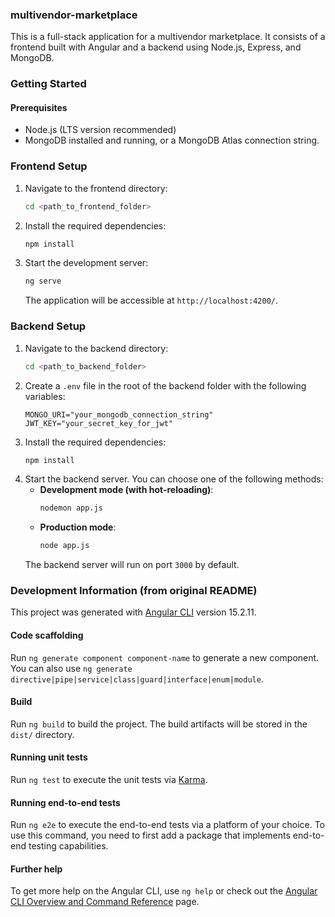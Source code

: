 ### multivendor-marketplace

This is a full-stack application for a multivendor marketplace. It consists of a frontend built with Angular and a backend using Node.js, Express, and MongoDB.

### Getting Started

#### Prerequisites

* Node.js (LTS version recommended)
* MongoDB installed and running, or a MongoDB Atlas connection string.

### Frontend Setup

1.  Navigate to the frontend directory:
    ```bash
    cd <path_to_frontend_folder>
    ```
2.  Install the required dependencies:
    ```bash
    npm install
    ```
3.  Start the development server:
    ```bash
    ng serve
    ```
    The application will be accessible at `http://localhost:4200/`.

### Backend Setup

1.  Navigate to the backend directory:
    ```bash
    cd <path_to_backend_folder>
    ```
2.  Create a `.env` file in the root of the backend folder with the following variables:
    ```
    MONGO_URI="your_mongodb_connection_string"
    JWT_KEY="your_secret_key_for_jwt"
    ```
3.  Install the required dependencies:
    ```bash
    npm install
    ```
4.  Start the backend server. You can choose one of the following methods:
    * **Development mode (with hot-reloading)**:
        ```bash
        nodemon app.js
        ```
    * **Production mode**:
        ```bash
        node app.js
        ```
    The backend server will run on port `3000` by default.

### Development Information (from original README)

This project was generated with [Angular CLI](https://github.com/angular/angular-cli) version 15.2.11.

#### Code scaffolding
Run `ng generate component component-name` to generate a new component. You can also use `ng generate directive|pipe|service|class|guard|interface|enum|module`.

#### Build
Run `ng build` to build the project. The build artifacts will be stored in the `dist/` directory.

#### Running unit tests
Run `ng test` to execute the unit tests via [Karma](https://karma-runner.github.io).

#### Running end-to-end tests
Run `ng e2e` to execute the end-to-end tests via a platform of your choice. To use this command, you need to first add a package that implements end-to-end testing capabilities.

#### Further help
To get more help on the Angular CLI, use `ng help` or check out the [Angular CLI Overview and Command Reference](https://angular.io/cli) page.
